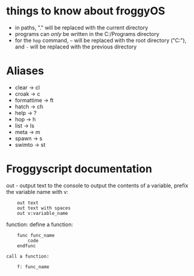 # things to know about froggyOS

 * in paths, "." will be replaced with the current directory
 * programs can *only* be written in the C:/Programs directory
 * for the `hop` command, `~` will be replaced with the root directory ("C:"), and `-` will be replaced with the previous directory

# Aliases

 * clear -> cl
 * croak -> c
 * formattime -> ft
 * hatch -> ch
 * help -> ?
 * hop -> h
 * list -> ls
 * meta -> m
 * spawn -> s
 * swimto -> st

# Froggyscript documentation

out - output text to the console
to output the contents of a variable, prefix the variable name with v:
```
    out text
    out text with spaces
    out v:variable_name
```

function:
    define a function:
```
    func func_name
        code
    endfunc
```

    call a function:
```
    f: func_name
```
